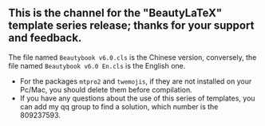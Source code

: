 ## This is the channel for the "BeautyLaTeX" template series release; thanks for your support and feedback.
The file named `Beautybook v6.0.cls` is the Chinese version, conversely, the file named `Beautybook v6.0 En.cls` is the English one.

- For the packages `mtpro2` and `twemojis`, if they are not installed on your Pc/Mac, you should delete them before compilation.
- If you have any questions about the use of this series of templates, you can add my qq group to find a solution, which number is the 809237593.
